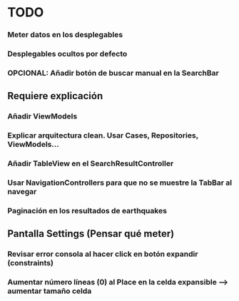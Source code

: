 
# TODO

### Meter datos en los desplegables
### Desplegables ocultos por defecto
### OPCIONAL: Añadir botón de buscar manual en la SearchBar

## Requiere explicación
### Añadir ViewModels
### Explicar arquitectura clean. Usar Cases, Repositories, ViewModels...
### Añadir TableView en el SearchResultController
### Usar NavigationControllers para que no se muestre la TabBar al navegar
### Paginación en los resultados de earthquakes

## Pantalla Settings (Pensar qué meter)


### Revisar error consola al hacer click en botón expandir (constraints)
### Aumentar número líneas (0) al Place en la celda expansible --> aumentar tamaño celda
### 
###

